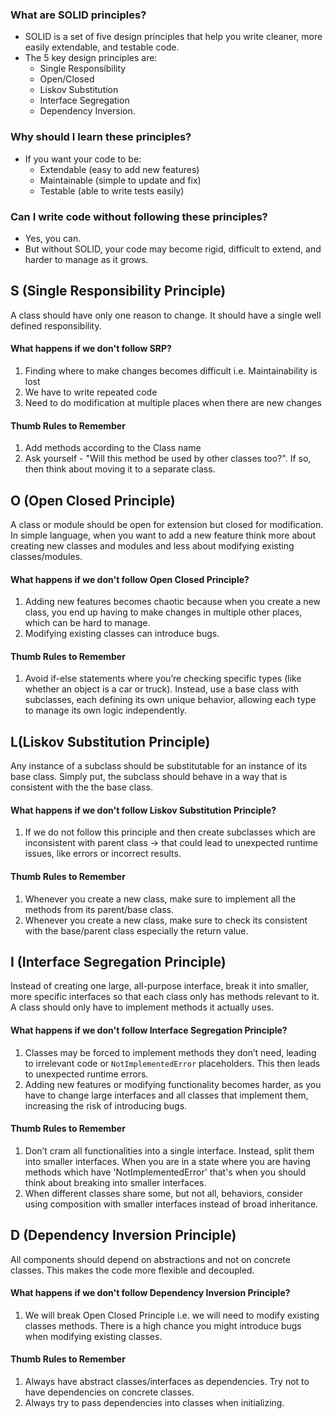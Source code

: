 ### What are SOLID principles?

- SOLID is a set of five design principles that help you write cleaner, more easily extendable, and testable code.
- The 5 key design principles are:
  - Single Responsibility
  - Open/Closed
  - Liskov Substitution
  - Interface Segregation
  - Dependency Inversion.

### Why should I learn these principles?

- If you want your code to be:
  - Extendable (easy to add new features)
  - Maintainable (simple to update and fix)
  - Testable (able to write tests easily)

### Can I write code without following these principles?

- Yes, you can.
- But without SOLID, your code may become rigid, difficult to extend, and harder to manage as it grows.

## S (Single Responsibility Principle)

A class should have only one reason to change. It should have a single well defined responsibility.

#### What happens if we don't follow SRP?

1. Finding where to make changes becomes difficult i.e. Maintainability is lost
2. We have to write repeated code
3. Need to do modification at multiple places when there are new changes

#### Thumb Rules to Remember

1. Add methods according to the Class name
2. Ask yourself - "Will this method be used by other classes too?". If so, then think about moving it to a separate class.

## O (Open Closed Principle)

A class or module should be open for extension but closed for modification. In simple language, when you want to add a new feature think more about creating new classes and modules and less about modifying existing classes/modules.

#### What happens if we don't follow Open Closed Principle?

1. Adding new features becomes chaotic because when you create a new class, you end up having to make changes in multiple other places, which can be hard to manage.
2. Modifying existing classes can introduce bugs.

#### Thumb Rules to Remember

1. Avoid if-else statements where you’re checking specific types (like whether an object is a car or truck). Instead, use a base class with subclasses, each defining its own unique behavior, allowing each type to manage its own logic independently.

## L(Liskov Substitution Principle)

Any instance of a subclass should be substitutable for an instance of its base class. Simply put, the subclass should behave in a way that is consistent with the the base class.

#### What happens if we don't follow Liskov Substitution Principle?

1. If we do not follow this principle and then create subclasses which are inconsistent with parent class -> that could lead to unexpected runtime issues, like errors or incorrect results.

#### Thumb Rules to Remember

1. Whenever you create a new class, make sure to implement all the methods from its parent/base class.
2. Whenever you create a new class, make sure to check its consistent with the base/parent class especially the return value.

## I (Interface Segregation Principle)

Instead of creating one large, all-purpose interface, break it into smaller, more specific interfaces so that each class only has methods relevant to it. A class should only have to implement methods it actually uses.

#### What happens if we don't follow Interface Segregation Principle?

1. Classes may be forced to implement methods they don’t need, leading to irrelevant code or `NotImplementedError` placeholders. This then leads to unexpected runtime errors.
2. Adding new features or modifying functionality becomes harder, as you have to change large interfaces and all classes that implement them, increasing the risk of introducing bugs.

#### Thumb Rules to Remember

1. Don’t cram all functionalities into a single interface. Instead, split them into smaller interfaces. When you are in a state where you are having methods which have 'NotImplementedError' that's when you should think about breaking into smaller interfaces.
2. When different classes share some, but not all, behaviors, consider using composition with smaller interfaces instead of broad inheritance.

## D (Dependency Inversion Principle)

All components should depend on abstractions and not on concrete classes. This makes the code more flexible and decoupled.

#### What happens if we don't follow Dependency Inversion Principle?

1. We will break Open Closed Principle i.e. we will need to modify existing classes methods. There is a high chance you might introduce bugs when modifying existing classes.

#### Thumb Rules to Remember

1. Always have abstract classes/interfaces as dependencies. Try not to have dependencies on concrete classes.
2. Always try to pass dependencies into classes when initializing.
